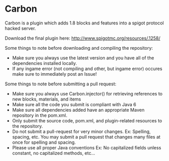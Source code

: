 Carbon
======

Carbon is a plugin which adds 1.8 blocks and features into a spigot protocol hacked server.

Download the final plugin here:
http://www.spigotmc.org/resources/.1258/



Some things to note before downloading and compiling the repository:

- Make sure you always use the latest version and you have all of the dependencies installed locally.
- If any ingame error (not compiling and other, but ingame error) occures make sure to immediately post an Issue!



Some things to note before submitting a pull request:

- Make sure you always use Carbon.injector() for retrieving references to new blocks, materials, and items
- Make sure all the code you submit is compliant with Java 6
- Make sure all dependencies added have an appropriate Maven repository in the pom.xml.
- Only submit the source code, pom.xml, and plugin-related resources to the repository.
- Do not submit a pull-request for very minor changes. Ex: Spelling, spacing, etc. You may submit a pull request that changes many files at once for spelling and spacing.
- Please use all proper Java conventions Ex: No capitalized fields unless constant, no capitalized methods, etc...
